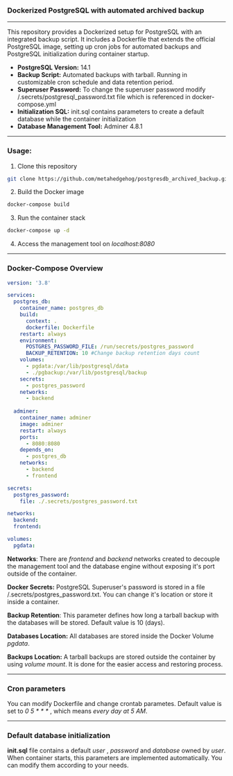 ### Dockerized PostgreSQL with automated archived backup
_____

This repository provides a Dockerized setup for PostgreSQL with an integrated backup script. It includes a Dockerfile that extends the official PostgreSQL image, setting up cron jobs for automated backups and PostgreSQL initialization during container startup.

- **PostgreSQL Version:** 14.1
- **Backup Script:** Automated backups with tarball. Running in customizable cron schedule and data retention period. 
- **Superuser Password:**  To change the superuser password modify /.secrets/postgresql_password.txt file which is referenced in docker-compose.yml
- **Initialization SQL:** init.sql contains parameters to create a default database while the container initialization
- **Database Management Tool:**  Adminer 4.8.1


___

### Usage:

1. Clone this repository
   
```bash
git clone https://github.com/metahedgehog/postgresdb_archived_backup.git
```

2. Build the Docker image 
   
``` bash
docker-compose build
```
   
3. Run the container stack

```bash
docker-compose up -d
```

4. Access the management tool on *localhost:8080*

___

### Docker-Compose Overview

```yml
version: '3.8'

services:
  postgres_db:
    container_name: postgres_db
    build:
      context: .
      dockerfile: Dockerfile
    restart: always
    environment:
      POSTGRES_PASSWORD_FILE: /run/secrets/postgres_password
      BACKUP_RETENTION: 10 #Change backup retention days count
    volumes:
      - pgdata:/var/lib/postgresql/data
      - ./pgbackup:/var/lib/postgresql/backup
    secrets:
      - postgres_password
    networks:
      - backend
  
  adminer:
    container_name: adminer
    image: adminer
    restart: always
    ports:
      - 8080:8080
    depends_on:
      - postgres_db
    networks:
      - backend
      - frontend

secrets:
  postgres_password:
    file: ./.secrets/postgres_password.txt

networks:
  backend:
  frontend:

volumes:
  pgdata:
```

**Networks**: There are *frontend* and *backend* networks created to decouple the management tool and the database engine without exposing it's port outside of the container.

**Docker Secrets:**  PostgreSQL Superuser's password is stored in a file /.secrets/postgres_password.txt. You can change it's location or store it inside a container.

**Backup Retention**: This parameter defines how long a tarball backup with the databases will be stored. Default value is 10 (days).

**Databases Location:** All databases are stored inside the Docker Volume _pgdata_.

**Backups Location:** A tarball backups are stored outside the container by using _volume mount_. It is done for the easier access and restoring process.

___

### Cron parameters

You can modify Dockerfile and change crontab parametes. Default value is set to _0 5 * * *_ , which means _every day at 5 AM_.


___

### Default database initialization

__init.sql__ file contains a default _user_ , _password_ and _database_ owned by _user_. When container starts, this parameters are implemented automatically. You can modify them according to your needs.
